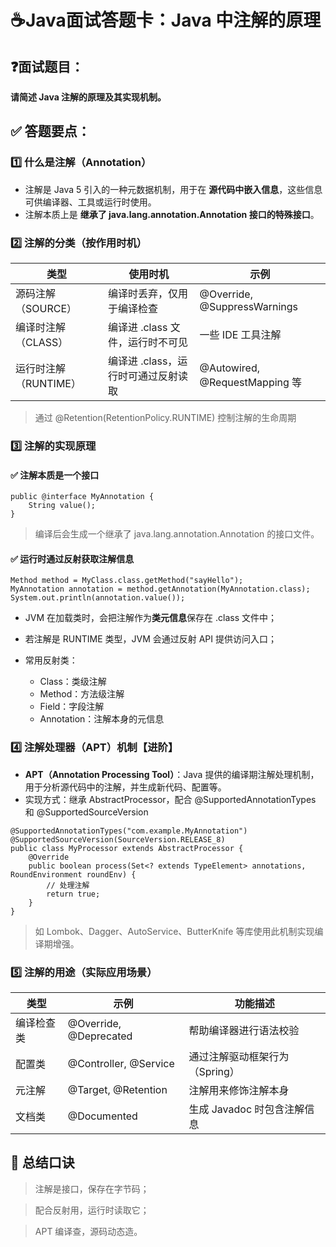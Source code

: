 # **☕Java面试答题卡：Java 中注解的原理**

## **❓面试题目：**

**请简述 Java 注解的原理及其实现机制。**

## **✅ 答题要点：**

### **1️⃣ 什么是注解（Annotation）**

- 注解是 Java 5 引入的一种元数据机制，用于在 **源代码中嵌入信息**，这些信息可供编译器、工具或运行时使用。
- 注解本质上是 **继承了 java.lang.annotation.Annotation 接口的特殊接口**。

### **2️⃣ 注解的分类（按作用时机）**



| **类型**              | **使用时机**                        | **示例**                       |
| --------------------- | ----------------------------------- | ------------------------------ |
| 源码注解（SOURCE）    | 编译时丢弃，仅用于编译检查          | @Override, @SuppressWarnings   |
| 编译时注解（CLASS）   | 编译进 .class 文件，运行时不可见    | 一些 IDE 工具注解              |
| 运行时注解（RUNTIME） | 编译进 .class，运行时可通过反射读取 | @Autowired, @RequestMapping 等 |

> 通过 @Retention(RetentionPolicy.RUNTIME) 控制注解的生命周期

### **3️⃣ 注解的实现原理**

#### **✅ 注解本质是一个接口**

```
public @interface MyAnnotation {
    String value();
}
```

> 编译后会生成一个继承了 java.lang.annotation.Annotation 的接口文件。

#### **✅ 运行时通过反射获取注解信息**

```
Method method = MyClass.class.getMethod("sayHello");
MyAnnotation annotation = method.getAnnotation(MyAnnotation.class);
System.out.println(annotation.value());
```

- JVM 在加载类时，会把注解作为**类元信息**保存在 .class 文件中；

- 若注解是 RUNTIME 类型，JVM 会通过反射 API 提供访问入口；

- 常用反射类：

  

  - Class：类级注解
  - Method：方法级注解
  - Field：字段注解
  - Annotation：注解本身的元信息

### **4️⃣ 注解处理器（APT）机制【进阶】**

- **APT（Annotation Processing Tool）**：Java 提供的编译期注解处理机制，用于分析源代码中的注解，并生成新代码、配置等。
- 实现方式：继承 AbstractProcessor，配合 @SupportedAnnotationTypes 和 @SupportedSourceVersion

```
@SupportedAnnotationTypes("com.example.MyAnnotation")
@SupportedSourceVersion(SourceVersion.RELEASE_8)
public class MyProcessor extends AbstractProcessor {
    @Override
    public boolean process(Set<? extends TypeElement> annotations, RoundEnvironment roundEnv) {
        // 处理注解
        return true;
    }
}
```

> 如 Lombok、Dagger、AutoService、ButterKnife 等库使用此机制实现编译期增强。

### **5️⃣ 注解的用途（实际应用场景）**

| **类型**   | **示例**               | **功能描述**                   |
| ---------- | ---------------------- | ------------------------------ |
| 编译检查类 | @Override, @Deprecated | 帮助编译器进行语法校验         |
| 配置类     | @Controller, @Service  | 通过注解驱动框架行为（Spring） |
| 元注解     | @Target, @Retention    | 注解用来修饰注解本身           |
| 文档类     | @Documented            | 生成 Javadoc 时包含注解信息    |

## **📌 总结口诀**

> 注解是接口，保存在字节码；

> 配合反射用，运行时读取它；

> APT 编译查，源码动态造。

